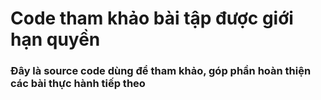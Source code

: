 # Code tham khảo bài tập được giới hạn quyền

### Đây là source code dùng để tham khảo, góp phần hoàn thiện các bài thực hành tiếp theo
